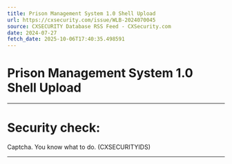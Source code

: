 ```yaml
---
title: Prison Management System 1.0 Shell Upload
url: https://cxsecurity.com/issue/WLB-2024070045
source: CXSECURITY Database RSS Feed - CXSecurity.com
date: 2024-07-27
fetch_date: 2025-10-06T17:40:35.498591
---
```


# Prison Management System 1.0 Shell Upload

---

# Security check:

Captcha. You know what to do. (CXSECURITYIDS)

---